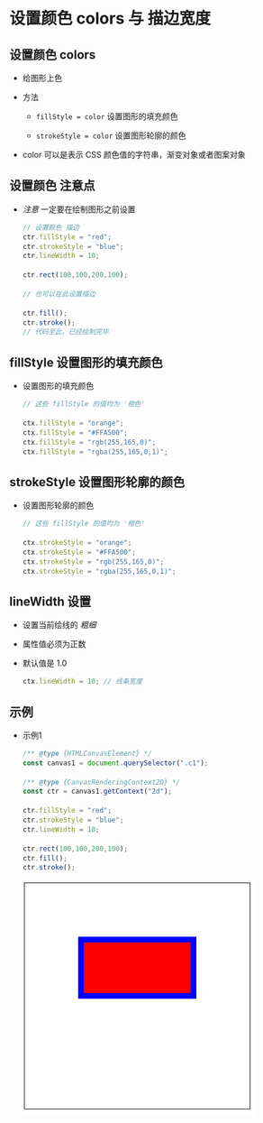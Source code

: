# 设置颜色 colors 与 描边宽度

## 设置颜色 colors

+ 给图形上色

+ 方法

  + `fillStyle = color` 设置图形的填充颜色

  + `strokeStyle = color` 设置图形轮廓的颜色

+ color 可以是表示 CSS 颜色值的字符串，渐变对象或者图案对象

## 设置颜色 注意点

+ *注意* 一定要在绘制图形之前设置

  ```js
  // 设置颜色 描边
  ctr.fillStyle = "red";
  ctr.strokeStyle = "blue";
  ctr.lineWidth = 10;

  ctr.rect(100,100,200,100);

  // 也可以在此设置描边

  ctr.fill();
  ctr.stroke();
  // 代码至此，已经绘制完毕
  ```

## fillStyle 设置图形的填充颜色

+ 设置图形的填充颜色

  ```js
  // 这些 fillStyle 的值均为 '橙色'

  ctx.fillStyle = "orange";
  ctx.fillStyle = "#FFA500";
  ctx.fillStyle = "rgb(255,165,0)";
  ctx.fillStyle = "rgba(255,165,0,1)";
  ```

## strokeStyle 设置图形轮廓的颜色

+ 设置图形轮廓的颜色

  ```js
  // 这些 fillStyle 的值均为 '橙色'

  ctx.strokeStyle = "orange";
  ctx.strokeStyle = "#FFA500";
  ctx.strokeStyle = "rgb(255,165,0)";
  ctx.strokeStyle = "rgba(255,165,0,1)";
  ```

## lineWidth 设置

+ 设置当前绘线的 *粗细*
+ 属性值必须为正数
+ 默认值是 1.0

  ```js
  ctx.lineWidth = 10; // 线条宽度
  ```

## 示例

+ 示例1

  ```js
  /** @type {HTMLCanvasElement} */
  const canvas1 = document.querySelector(".c1");

  /** @type {CanvasRenderingContext2D} */
  const ctr = canvas1.getContext("2d");

  ctr.fillStyle = "red";
  ctr.strokeStyle = "blue";
  ctr.lineWidth = 10;

  ctr.rect(100,100,200,100);
  ctr.fill();
  ctr.stroke();
  ```

  ![设置矩形样式](images/设置矩形样式.png)
